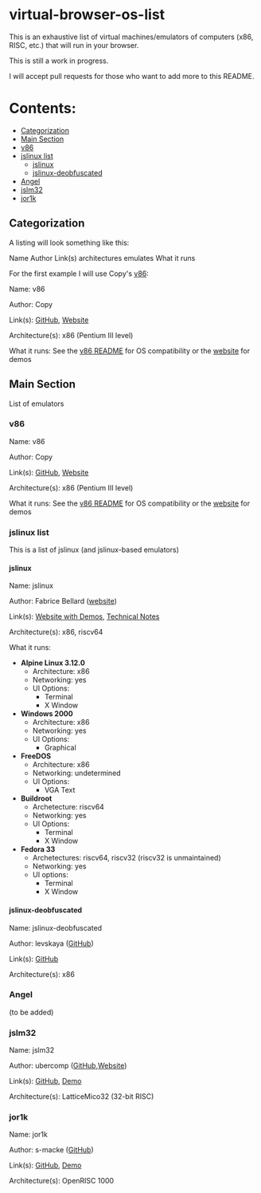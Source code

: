# virtual-browser-os-list

This is an exhaustive list of virtual machines/emulators of computers (x86, RISC, etc.) that will run in your browser.

This is still a work in progress.

I will accept pull requests for those who want to add more to this README.

# Contents:

* [Categorization](#categorization)
* [Main Section](#main-section)
* [v86](#v86)
* [jslinux list](#jslinux-list)
  * [jslinux](#jslinux)
  * [jslinux-deobfuscated](#jslinux-deobfuscated)
* [Angel](#angel)
* [jslm32](#jslm32)
* [jor1k](#jor1k)

## Categorization

A listing will look something like this:

Name
Author
Link(s)
architectures emulates
What it runs

For the first example I will use Copy's [v86](https://github.com/copy/v86):

Name: v86

Author: Copy

Link(s): [GitHub](https://github.com/copy/v86), [Website](https://copy.sh/v86)

Architecture(s): x86 (Pentium III level)

What it runs: See the [v86 README](https://github.com/copy/v86/blob/master/Readme.md) for OS compatibility or the [website](https://copy.sh/v86) for demos

## Main Section

List of emulators

### v86

Name: v86

Author: Copy

Link(s): [GitHub](https://github.com/copy/v86), [Website](https://copy.sh/v86)

Architecture(s): x86 (Pentium III level)

What it runs: See the [v86 README](https://github.com/copy/v86/blob/master/Readme.md) for OS compatibility or the [website](https://copy.sh/v86) for demos

### jslinux list

This is a list of jslinux (and jslinux-based emulators)

#### jslinux

Name: jslinux

Author: Fabrice Bellard ([website](https://bellard.org))

Link(s): [Website with Demos](https://bellard.org/jslinux), [Technical Notes](https://bellard.org/jslinux/tech.html)

Architecture(s): x86, riscv64

What it runs: 
 * **Alpine Linux 3.12.0**
   * Architecture: x86
   * Networking: yes
   * UI Options:
     * Terminal
     * X Window
 * **Windows 2000**
   * Architecture: x86
   * Networking: yes
    * UI Options:
      * Graphical
 * **FreeDOS**
   * Architecture: x86
   * Networking: undetermined
   * UI Options:
     * VGA Text
 * **Buildroot**
   * Archetecture: riscv64
   * Networking: yes
   * UI Options:
     * Terminal
     * X Window
 * **Fedora 33**
   * Archetectures: riscv64, riscv32 (riscv32 is unmaintained)
   * Networking: yes
   * UI options:
     * Terminal
     * X Window

#### jslinux-deobfuscated

Name: jslinux-deobfuscated

Author: levskaya ([GitHub](https://github.com/levskaya))

Link(s): [GitHub](https://github.com/levskaya/jslinux-deobfuscated)

Architecture(s): x86

### Angel

(to be added)

### jslm32

Name: jslm32

Author: ubercomp ([GitHub](https://github.com/ubercomp),[Website](https://www.ubercomp.com))

Link(s): [GitHub](https://github.com/ubercomp/jslm32), [Demo](https://www.ubercomp.com/jslm32/src/)

Architecture(s): LatticeMico32 (32-bit RISC)

### jor1k

Name: jor1k

Author: s-macke ([GitHub](https://github.com/s-macke/))

Link(s): [GitHub](https://github.com/s-macke/jor1k), [Demo](https://s-macke.github.com/jor1k/demos/main.html)

Architecture(s): OpenRISC 1000
